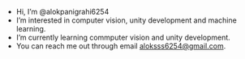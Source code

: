 - Hi, I’m @alokpanigrahi6254
- I’m interested in computer vision, unity development and machine learning.
- I’m currently learning commputer vision and unity development.
- You can reach me out through email aloksss6254@gmail.com.
